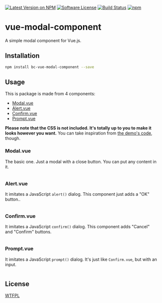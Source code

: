[![Latest Version on NPM](https://img.shields.io/npm/v/bc-vue-modal-component.svg?style=flat-square)](https://npmjs.com/package/bc-vue-modal-component)
[![Software License](https://img.shields.io/badge/license-WTFPL-brightgreen.svg?style=flat-square)](LICENSE.md)
[![Build Status](https://img.shields.io/travis/benjamincrozat/vue-modal-component/master.svg?style=flat-square)](https://travis-ci.org/benjamincrozat/vue-modal-component)
[![npm](https://img.shields.io/npm/dt/bc-vue-modal-component.svg?style=flat-square)](https://www.npmjs.com/package/bc-vue-modal-component)

# vue-modal-component

A simple modal component for Vue.js.

## Installation

```bash
npm install bc-vue-modal-component --save
```

## Usage

This is package is made from 4 components:

- [Modal.vue](https://github.com/benjamincrozat/vue-modal-component/tree/develop#modalvue)
- [Alert.vue](https://github.com/benjamincrozat/vue-modal-component/tree/develop#alertvue)
- [Confirm.vue](https://github.com/benjamincrozat/vue-modal-component/tree/develop#confirmvue)
- [Prompt.vue](https://github.com/benjamincrozat/vue-modal-component/tree/develop#promptvue)

**Please note that the CSS is not included. It's totally up to you to make it looks however you want.** You can take inspiration from [the demo's code](index.html), though.

### Modal.vue

The basic one. Just a modal with a close button. You can put any content in it.

```html
```

### Alert.vue

It imitates a JavaScript `alert()` dialog. This component just adds a "OK" button..

```html
```

### Confirm.vue

It imitates a JavaScript `confirm()` dialog. This component adds "Cancel" and "Confirm" buttons.

```html
```

### Prompt.vue

It imitates a JavaScript `prompt()` dialog. It's just like `Confirm.vue`, but with an input.

```html
```

## License

[WTFPL](http://www.wtfpl.net/txt/copying/)
